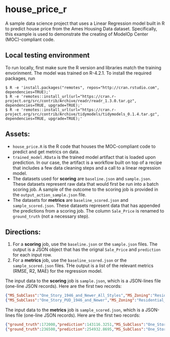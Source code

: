 # house_price_r
A sample data science project that uses a Linear Regression model built in R to predict house price from the Ames Housing Data dataset. Specifically, this example is used to demonstrate the creating of ModelOp Center (MOC)-compliant code.

## Local testing environment
To run locally, first make sure the R version and libraries match the training envorinment. The model was trained on R-4.2.1. To install the required packages, run
```
$ R -e 'install.packages("remotes", repos="http://cran.rstudio.com", dependencies=TRUE);'
$ R -e 'remotes::install_url(url="https://cran.r-project.org/src/contrib/Archive/readr/readr_1.3.0.tar.gz", dependencies=TRUE, upgrade=TRUE);'
$ R -e 'remotes::install_url(url="https://cran.r-project.org/src/contrib/Archive/tidymodels/tidymodels_0.1.4.tar.gz", dependencies=TRUE, upgrade=TRUE);'
```

## Assets:
- `house_price.R` is the R code that houses the MOC-compliant code to predict and get metrics on data.
- `trained_model.RData` is the trained model artifact that is loaded upon prediction. In our case, the artifact is a workflow built on top of a recipe that includes a few data cleaning steps and a call to a linear regression model.
- The datasets used for **scoring** are `baseline.json` and `sample.json`. These datasets represent raw data that would first be run into a batch scoring job. A sample of the outcome to the scoring job is provided in the `output_action_sample.json` file.
- The datasets for **metrics** are `baseline_scored.json` and `sample_scored.json`. These datasets represent data that has appended the predictions from a scoring job. The column `Sale_Price` is renamed to `ground_truth` (not a necessary step).

## Directions:
1. For a **scoring** job, use the `baseline.json` or the `sample.json` files. The output is a JSON object that has the orignal `Sale_Price` and `prediction` for each input row.
2. For a **metrics** job, use the `baseline_scored.json` or the `sample_scored.json` files. THe output is a list of the relevant metrics (RMSE, R2, MAE) for the regression model.

The input data to the **scoring** job is `sample.json`, which is a JSON-lines file (one-line JSON records). Here are the first two records:
```json
{"MS_SubClass":"One_Story_1946_and_Newer_All_Styles","MS_Zoning":"Residential_Low_Density","Lot_Frontage":81,"Lot_Area":14267,"Street":"Pave","Alley":"No_Alley_Access","Lot_Shape":"Slightly_Irregular","Land_Contour":"Lvl","Utilities":"AllPub","Lot_Config":"Corner","Land_Slope":"Gtl","Neighborhood":"North_Ames","Condition_1":"Norm","Condition_2":"Norm","Bldg_Type":"OneFam","House_Style":"One_Story","Overall_Cond":"Above_Average","Year_Built":1958,"Year_Remod_Add":1958,"Roof_Style":"Hip","Roof_Matl":"CompShg","Exterior_1st":"Wd Sdng","Exterior_2nd":"Wd Sdng","Mas_Vnr_Type":"BrkFace","Mas_Vnr_Area":108,"Exter_Cond":"Typical","Foundation":"CBlock","Bsmt_Cond":"Typical","Bsmt_Exposure":"No","BsmtFin_Type_1":"ALQ","BsmtFin_SF_1":1,"BsmtFin_Type_2":"Unf","BsmtFin_SF_2":0,"Bsmt_Unf_SF":406,"Total_Bsmt_SF":1329,"Heating":"GasA","Heating_QC":"Typical","Central_Air":"Y","Electrical":"SBrkr","First_Flr_SF":1329,"Second_Flr_SF":0,"Gr_Liv_Area":1329,"Bsmt_Full_Bath":0,"Bsmt_Half_Bath":0,"Full_Bath":1,"Half_Bath":1,"Bedroom_AbvGr":3,"Kitchen_AbvGr":1,"TotRms_AbvGrd":6,"Functional":"Typ","Fireplaces":0,"Garage_Type":"Attchd","Garage_Finish":"Unf","Garage_Cars":1,"Garage_Area":312,"Garage_Cond":"Typical","Paved_Drive":"Paved","Wood_Deck_SF":393,"Open_Porch_SF":36,"Enclosed_Porch":0,"Three_season_porch":0,"Screen_Porch":0,"Pool_Area":0,"Pool_QC":"No_Pool","Fence":"No_Fence","Misc_Feature":"Gar2","Misc_Val":12500,"Mo_Sold":6,"Year_Sold":2010,"Sale_Type":"WD ","Sale_Condition":"Normal","Sale_Price":172000,"Longitude":-93.6194,"Latitude":42.0527,"Sale_Price_log":5.2355}
{"MS_SubClass":"One_Story_PUD_1946_and_Newer","MS_Zoning":"Residential_Low_Density","Lot_Frontage":39,"Lot_Area":5389,"Street":"Pave","Alley":"No_Alley_Access","Lot_Shape":"Slightly_Irregular","Land_Contour":"Lvl","Utilities":"AllPub","Lot_Config":"Inside","Land_Slope":"Gtl","Neighborhood":"Stone_Brook","Condition_1":"Norm","Condition_2":"Norm","Bldg_Type":"TwnhsE","House_Style":"One_Story","Overall_Cond":"Average","Year_Built":1995,"Year_Remod_Add":1996,"Roof_Style":"Gable","Roof_Matl":"CompShg","Exterior_1st":"CemntBd","Exterior_2nd":"CmentBd","Mas_Vnr_Type":"None","Mas_Vnr_Area":0,"Exter_Cond":"Typical","Foundation":"PConc","Bsmt_Cond":"Typical","Bsmt_Exposure":"No","BsmtFin_Type_1":"GLQ","BsmtFin_SF_1":3,"BsmtFin_Type_2":"Unf","BsmtFin_SF_2":0,"Bsmt_Unf_SF":415,"Total_Bsmt_SF":1595,"Heating":"GasA","Heating_QC":"Excellent","Central_Air":"Y","Electrical":"SBrkr","First_Flr_SF":1616,"Second_Flr_SF":0,"Gr_Liv_Area":1616,"Bsmt_Full_Bath":1,"Bsmt_Half_Bath":0,"Full_Bath":2,"Half_Bath":0,"Bedroom_AbvGr":2,"Kitchen_AbvGr":1,"TotRms_AbvGrd":5,"Functional":"Typ","Fireplaces":1,"Garage_Type":"Attchd","Garage_Finish":"RFn","Garage_Cars":2,"Garage_Area":608,"Garage_Cond":"Typical","Paved_Drive":"Paved","Wood_Deck_SF":237,"Open_Porch_SF":152,"Enclosed_Porch":0,"Three_season_porch":0,"Screen_Porch":0,"Pool_Area":0,"Pool_QC":"No_Pool","Fence":"No_Fence","Misc_Feature":"None","Misc_Val":0,"Mo_Sold":3,"Year_Sold":2010,"Sale_Type":"WD ","Sale_Condition":"Normal","Sale_Price":236500,"Longitude":-93.6329,"Latitude":42.0611,"Sale_Price_log":5.3738}
```

The input data to the **metrics** job is `sample_scored.json`, which is a JSON-lines file (one-line JSON records). Here are the first two records:
```json
{"ground_truth":172000,"prediction":143116.3251,"MS_SubClass":"One_Story_1946_and_Newer_All_Styles","MS_Zoning":"Residential_Low_Density","Lot_Frontage":81,"Lot_Area":14267,"Street":"Pave","Alley":"No_Alley_Access","Lot_Shape":"Slightly_Irregular","Land_Contour":"Lvl","Utilities":"AllPub","Lot_Config":"Corner","Land_Slope":"Gtl","Neighborhood":"North_Ames","Condition_1":"Norm","Condition_2":"Norm","Bldg_Type":"OneFam","House_Style":"One_Story","Overall_Cond":"Above_Average","Year_Built":1958,"Year_Remod_Add":1958,"Roof_Style":"Hip","Roof_Matl":"CompShg","Exterior_1st":"Wd Sdng","Exterior_2nd":"Wd Sdng","Mas_Vnr_Type":"BrkFace","Mas_Vnr_Area":108,"Exter_Cond":"Typical","Foundation":"CBlock","Bsmt_Cond":"Typical","Bsmt_Exposure":"No","BsmtFin_Type_1":"ALQ","BsmtFin_SF_1":1,"BsmtFin_Type_2":"Unf","BsmtFin_SF_2":0,"Bsmt_Unf_SF":406,"Total_Bsmt_SF":1329,"Heating":"GasA","Heating_QC":"Typical","Central_Air":"Y","Electrical":"SBrkr","First_Flr_SF":1329,"Second_Flr_SF":0,"Gr_Liv_Area":1329,"Bsmt_Full_Bath":0,"Bsmt_Half_Bath":0,"Full_Bath":1,"Half_Bath":1,"Bedroom_AbvGr":3,"Kitchen_AbvGr":1,"TotRms_AbvGrd":6,"Functional":"Typ","Fireplaces":0,"Garage_Type":"Attchd","Garage_Finish":"Unf","Garage_Cars":1,"Garage_Area":312,"Garage_Cond":"Typical","Paved_Drive":"Paved","Wood_Deck_SF":393,"Open_Porch_SF":36,"Enclosed_Porch":0,"Three_season_porch":0,"Screen_Porch":0,"Pool_Area":0,"Pool_QC":"No_Pool","Fence":"No_Fence","Misc_Feature":"Gar2","Misc_Val":12500,"Mo_Sold":6,"Year_Sold":2010,"Sale_Type":"WD ","Sale_Condition":"Normal","Longitude":-93.6194,"Latitude":42.0527,"Sale_Price_log":5.2355}
{"ground_truth":236500,"prediction":254932.8695,"MS_SubClass":"One_Story_PUD_1946_and_Newer","MS_Zoning":"Residential_Low_Density","Lot_Frontage":39,"Lot_Area":5389,"Street":"Pave","Alley":"No_Alley_Access","Lot_Shape":"Slightly_Irregular","Land_Contour":"Lvl","Utilities":"AllPub","Lot_Config":"Inside","Land_Slope":"Gtl","Neighborhood":"Stone_Brook","Condition_1":"Norm","Condition_2":"Norm","Bldg_Type":"TwnhsE","House_Style":"One_Story","Overall_Cond":"Average","Year_Built":1995,"Year_Remod_Add":1996,"Roof_Style":"Gable","Roof_Matl":"CompShg","Exterior_1st":"CemntBd","Exterior_2nd":"CmentBd","Mas_Vnr_Type":"None","Mas_Vnr_Area":0,"Exter_Cond":"Typical","Foundation":"PConc","Bsmt_Cond":"Typical","Bsmt_Exposure":"No","BsmtFin_Type_1":"GLQ","BsmtFin_SF_1":3,"BsmtFin_Type_2":"Unf","BsmtFin_SF_2":0,"Bsmt_Unf_SF":415,"Total_Bsmt_SF":1595,"Heating":"GasA","Heating_QC":"Excellent","Central_Air":"Y","Electrical":"SBrkr","First_Flr_SF":1616,"Second_Flr_SF":0,"Gr_Liv_Area":1616,"Bsmt_Full_Bath":1,"Bsmt_Half_Bath":0,"Full_Bath":2,"Half_Bath":0,"Bedroom_AbvGr":2,"Kitchen_AbvGr":1,"TotRms_AbvGrd":5,"Functional":"Typ","Fireplaces":1,"Garage_Type":"Attchd","Garage_Finish":"RFn","Garage_Cars":2,"Garage_Area":608,"Garage_Cond":"Typical","Paved_Drive":"Paved","Wood_Deck_SF":237,"Open_Porch_SF":152,"Enclosed_Porch":0,"Three_season_porch":0,"Screen_Porch":0,"Pool_Area":0,"Pool_QC":"No_Pool","Fence":"No_Fence","Misc_Feature":"None","Misc_Val":0,"Mo_Sold":3,"Year_Sold":2010,"Sale_Type":"WD ","Sale_Condition":"Normal","Longitude":-93.6329,"Latitude":42.0611,"Sale_Price_log":5.3738}
```
